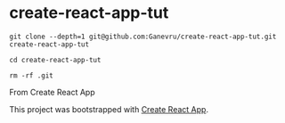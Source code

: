 # create-react-app-tut

```
git clone --depth=1 git@github.com:Ganevru/create-react-app-tut.git create-react-app-tut

cd create-react-app-tut

rm -rf .git
```

From Create React App

This project was bootstrapped with [Create React App](https://github.com/facebook/create-react-app).
